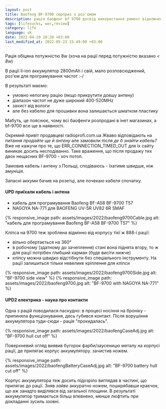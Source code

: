 ```yaml
---
layout: post
title: Baofeng BF-9700 сюрприз з роз'ємом
description: рація баофенг bf 9700 досвід використання ремонт відключення втрати зв'язку
tags: [lifesucks, war,review]
category: life
language: uk
date: 2022-04-29 10:20 +03:00
last_modified_at: 2022-05-23 15:49:00 +03:00
---
```


Рація обіцяна потужністю 8w 
(хоча на рації перед потужністю вказано _< 8w_)

В рації li-ion аккумулятор 2800mAh і свій, мало розповсюджений, роз'єм для програмування частот :-/

В результаті маємо: 

* умовно непогану рацію (якщо прикрутити довшу антену) 
* діапазон частот не дуже широкий 400-520MHz
* захист від вологи
* але без кабелю для прошивки вона залишається шматком пластику

Мабуть, це пояснює, чому всі баофенги розпродані в інет магазинах, а bf-9700 все ще в наявності.

Окремий привіт продавцеві radioprofi.com.ua
Жваво відповідають на питання _продайте ще й антену_ але замовкли після _де б знайти кабель?_
Вже не кажучи про те, що ERR_CONNECTION_TIMED_OUT для їх сайту виникає досить несподіванно.
Таке враження, що після продажу тих двох нещасних BF-9700 - хоч потоп. 

Замовив кабель і антену з Польщі, сподіваюсь - їхатиме швидше, ніж амуніція.

Запасні аккуми бачив на розетці, але почекаю кабеля спочатку.

#### UPD приїхали кабель і антена 

* кабель для програмування Baofeng BF-A58 BF-9700 T57
* NAGOYA NA-771 для BAOFENG UV-5R UV82 6R SMAF

{% responsive_image path: assets/images/2022/baofeng9700Cable.jpg alt: "кабель для програмування Baofeng BF-A58 BF-9700 T57" %}

Кліпса на 9700 теж зроблена відмінно від корпусу тієї ж 888-ї рації:
* вільно обертається на 360°
* в робочому (здатному до зачеплення) стані вона піднята вгору, то ж для рації потрібен глибший карман (буде висіти нижче)
* кліпсу можна швидко відстібнути без спеціального інструменту.
  На рації залишиться тільки невелике кріплення для кліпси

{% responsive_image path: assets/images/2022/baofeng9700Side.jpg alt: "BF-9700 side view" %}
{% responsive_image path: assets/images/2022/baofeng9700.jpg alt: "BF-9700 with NAGOYA NA-771" %}
 
#### UPD2 електрика - наука про контакти
Одна з рацій поводилася паскудно:
в процесі носіння на броніку - припиняла функціонування, десь губився контакт.
Після ворушіння аккумулятора туди-сюди - рація "прокидалась".

{% responsive_image path: assets/images/2022/baofengCaseAdj.jpg alt: "BF-9700 hull cut off" %}

Поверхневий огляд виявив бугорок фарби/заусеницю металу на корпусі рації, де прилягає корпус аккумулятору.
зачистив ножем.

{% responsive_image path: assets/images/2022/baofengBatteryCaseAdj.jpg alt: "BF-9700 battery hull cut off" %}

Корпус аккумулятора теж досить підозріло виглядав в частині, що прилягає до рації.
Зняв _зайве_ аккуратно ножем, пошкрябавши краєчок, що аж занадто виділявся від загальної площини.
В результаті аккумулятор тримається більш впевнено, менше люфтить при докладанні зусиль ззовні.

